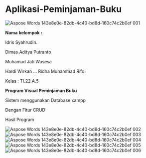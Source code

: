 # Aplikasi-Peminjaman-Buku
![Aspose Words 143e8e0e-82db-4c40-bd8d-160c74c2b0ef 001](https://github.com/user-attachments/assets/845039aa-bf59-455b-b5f5-112c0d05116c)

**Nama** **kelompok** **:** 

Idris Syahrudin.

Dimas Aditya Putranto

Muhamad Jati Wasesa

Hardi Wirkan
...
Ridha Muhammad Rifqi

Kelas : TI.22.A.5

**Program Visual Peminjaman Buku**

Sistem menggunakan Database xampp

Dengan Fitur CRUD

Hasil Program



![Aspose Words 143e8e0e-82db-4c40-bd8d-160c74c2b0ef 002](https://github.com/user-attachments/assets/c4317e94-019a-4716-801a-12abfb8936a3)
![Aspose Words 143e8e0e-82db-4c40-bd8d-160c74c2b0ef 003](https://github.com/user-attachments/assets/c8a5460c-cea5-403c-9a97-457f6d9f036e)
![Aspose Words 143e8e0e-82db-4c40-bd8d-160c74c2b0ef 004](https://github.com/user-attachments/assets/812cc6e7-40b2-4c7b-89d5-abfcf93887b9)
![Aspose Words 143e8e0e-82db-4c40-bd8d-160c74c2b0ef 005](https://github.com/user-attachments/assets/6ed8682c-b02e-4e78-9bd0-121c109f9a15)
![Aspose Words 143e8e0e-82db-4c40-bd8d-160c74c2b0ef 006](https://github.com/user-attachments/assets/29b709d6-e9f6-429f-b9da-0f25b888fda8)




